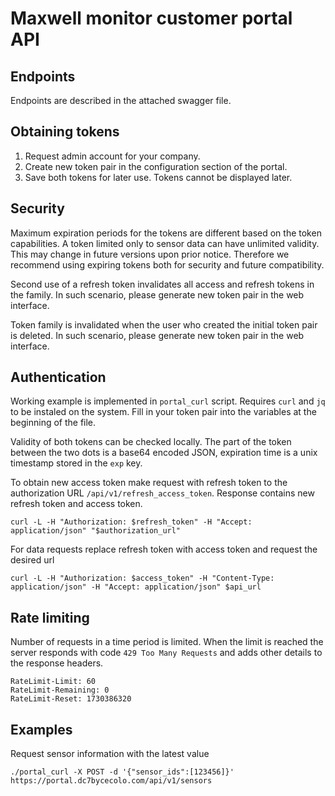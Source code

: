 # Maxwell monitor customer portal API

## Endpoints

Endpoints are described in the attached swagger file.

## Obtaining tokens

1. Request admin account for your company.
2. Create new token pair in the configuration section of the portal.
3. Save both tokens for later use. Tokens cannot be displayed later.

## Security

Maximum expiration periods for the tokens are different based on the token capabilities. A token limited only to sensor data can have unlimited validity. This may change in future versions upon prior notice. Therefore we recommend using expiring tokens both for security and future compatibility.

Second use of a refresh token invalidates all access and refresh tokens in the family. In such scenario, please generate new token pair in the web interface.

Token family is invalidated when the user who created the initial token pair is deleted. In such scenario, please generate new token pair in the web interface.

## Authentication

Working example is implemented in `portal_curl` script. Requires `curl` and `jq` to be instaled on the system. Fill in your token pair into the variables at the beginning of the file.

Validity of both tokens can be checked locally. The part of the token between the two dots is a base64 encoded JSON, expiration time is a unix timestamp stored in the `exp` key.

To obtain new access token make request with refresh token to the authorization URL `/api/v1/refresh_access_token`. Response contains new refresh token and access token.
```
curl -L -H "Authorization: $refresh_token" -H "Accept: application/json" "$authorization_url"
```

For data requests replace refresh token with access token and request the desired url
```
curl -L -H "Authorization: $access_token" -H "Content-Type: application/json" -H "Accept: application/json" $api_url
```

## Rate limiting

Number of requests in a time period is limited. When the limit is reached the server responds with code `429 Too Many Requests` and adds other details to the response headers.
```
RateLimit-Limit: 60
RateLimit-Remaining: 0
RateLimit-Reset: 1730386320
```

## Examples

Request sensor information with the latest value
```
./portal_curl -X POST -d '{"sensor_ids":[123456]}' https://portal.dc7bycecolo.com/api/v1/sensors
```
